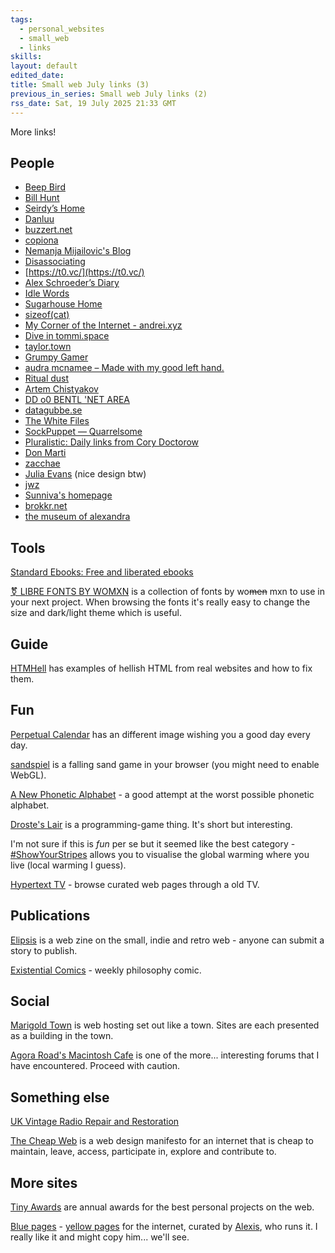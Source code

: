 ```yaml
---
tags:
  - personal_websites
  - small_web
  - links
skills: 
layout: default
edited_date: 
title: Small web July links (3)
previous_in_series: Small web July links (2)
rss_date: Sat, 19 July 2025 21:33 GMT
---
```

More links!
## People
- [Beep Bird](https://www.beepbird.net/)
- [Bill Hunt](https://billhunt.dev/)
- [Seirdy’s Home](https://seirdy.one/)
- [Danluu](https://danluu.com/)
- [buzzert.net](https://buzzert.net/posts/)
- [copiona](https://copiona.com/)
- [Nemanja Mijailovic's Blog](https://mijailovic.net/)
- [Disassociating](https://www.whysf.xyz/)
- [https://t0.vc/](https://t0.vc/)
- [Alex Schroeder’s Diary](https://alexschroeder.ch/view/index)
- [Idle Words](https://idlewords.com/)
- [Sugarhouse Home](https://sugarhouse.neocities.org/)
- [sizeof(cat)](https://sizeof.cat/)
- [My Corner of the Internet - andrei.xyz](https://andrei.xyz/)
- [Dive in tommi.space](https://tommi.space/)
- [taylor.town](https://taylor.town/)
- [Grumpy Gamer](https://grumpygamer.com/)
- [audra mcnamee – Made with my good left hand.](https://audmcname.com/)
- [Ritual dust](https://ritualdust.com/)
- [Artem Chistyakov](https://temochka.com/)
- [DD o0 BENTL 'NET AREA](https://ddbentl.com/home)
- [datagubbe.se](https://datagubbe.se/)
- [The White Files](https://www.whitefiles.org/)
- [SockPuppet — Quarrelsome](https://sockpuppet.org/)
- [Pluralistic: Daily links from Cory Doctorow](https://pluralistic.net/)
- [Don Marti](https://blog.zgp.org/)
- [‎zacchae](https://zacchae.us/)
- [Julia Evans](https://jvns.ca/) (nice design btw)
- [jwz](https://www.jwz.org/)
- [Sunniva's homepage](https://sunniva.garden/en)
- [brokkr.net](https://brokkr.net/)
- [the museum of alexandra](https://xandra.cc/)

## Tools
[Standard Ebooks: Free and liberated ebooks](https://standardebooks.org/)

[⚧ LIBRE FONTS BY WOMXN](https://www.design-research.be/by-womxn/) is a collection of fonts by wo~~men~~ mxn to use in your next project. When browsing the fonts it's really easy to change the size and dark/light theme which is useful.
## Guide
[HTMHell](https://www.htmhell.dev/) has examples of hellish HTML from real websites and how to fix them.
## Fun
[Perpetual Calendar](https://haveagood.today/) has an different image wishing you a good day every day.

[sandspiel](https://sandspiel.club/) is a falling sand game in your browser (you might need to enable WebGL).

[A New Phonetic Alphabet](https://web.cs.dal.ca/~jamie/Words/alphabet.html) - a good attempt at the worst possible phonetic alphabet.

[Droste's Lair](https://vezwork.github.io/drostes-lair-post/) is a programming-game thing. It's short but interesting.

I'm not sure if this is *fun* per se but it seemed like the best category - [#ShowYourStripes](https://showyourstripes.info/c/europe/unitedkingdom/reading) allows you to visualise the global warming where you live (local warming I guess). 

[Hypertext TV](https://hypertext.tv/) - browse curated web pages through a old TV.
## Publications
[Elipsis](https://elpis.ws/cgi-bin/cms/) is a web zine on the small, indie and retro web - anyone can submit a story to publish.

[Existential Comics](https://existentialcomics.com/) - weekly philosophy comic.
## Social
[Marigold Town](https://marigold.town/) is web hosting set out like a town. Sites are each presented as a building in the town.

[Agora Road's Macintosh Cafe](https://forum.agoraroad.com/index.php) is one of the more... interesting forums that I have encountered. Proceed with caution.
## Something else
[UK Vintage Radio Repair and Restoration](https://www.vintage-radio.com/)

[The Cheap Web](https://potato.cheap/) is a web design manifesto for an internet that is cheap to maintain, leave, access, participate in, explore and contribute to.
## More sites
[Tiny Awards](https://tinyawards.net/) are annual awards for the best personal projects on the web.

[Blue pages](https://blue-pages.bitbucket.io/index.html) - [yellow pages](https://en.wikipedia.org/wiki/Yellow_pages) for the internet, curated by [Alexis](https://alexisgaming95.neocities.org/), who runs it. I really like it and might copy him... we'll see.
